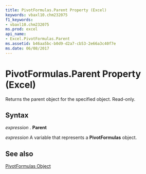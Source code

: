 ```yaml
---
title: PivotFormulas.Parent Property (Excel)
keywords: vbaxl10.chm232075
f1_keywords:
- vbaxl10.chm232075
ms.prod: excel
api_name:
- Excel.PivotFormulas.Parent
ms.assetid: b46aa5bc-b0d9-d2a7-cb53-2e66a3c40f7e
ms.date: 06/08/2017
---
```



# PivotFormulas.Parent Property (Excel)

Returns the parent object for the specified object. Read-only.


## Syntax

 _expression_ . **Parent**

 _expression_ A variable that represents a **PivotFormulas** object.


## See also


[PivotFormulas Object](Excel.PivotFormulas.md)

